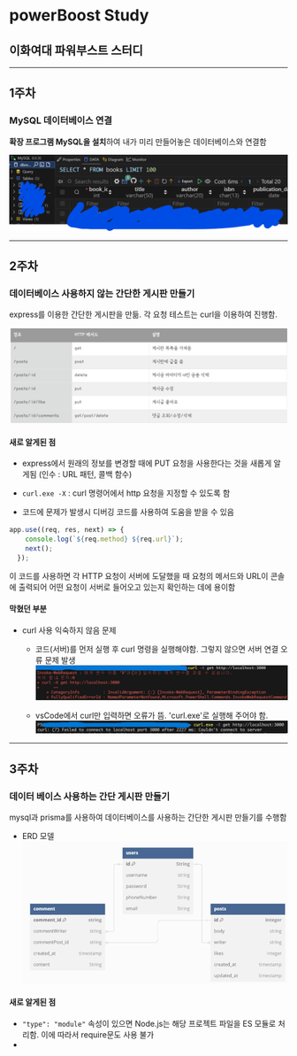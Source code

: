 # powerBoost Study
## 이화여대 파워부스트 스터디

**********

## 1주차
### MySQL 데이터베이스 연결

**확장 프로그램 MySQL을 설치**하여 내가 미리 만들어놓은 데이터베이스와 연결함

![수행한 화면](./1주차이미지.png)


**********

## 2주차
### 데이터베이스 사용하지 않는 간단한 게시판 만들기

express를 이용한 간단한 게시판을 만듦. 각 요청 테스트는 curl을 이용하여 진행함.

![필요한 기능과 구현방법](./필요기능및구현방법.png)

#### 새로 알게된 점
- express에서 원래의 정보를 변경할 때에 PUT 요청을 사용한다는 것을 새롭게 알게됨 (인수 : URL 패턴, 콜백 함수)

- `curl.exe -X` : curl 명령어에서 http 요청을 지정할 수 있도록 함

- 코드에 문제가 발생시 디버깅 코드를 사용하여 도움을 받을 수 있음
```javascript
app.use((req, res, next) => {
    console.log(`${req.method} ${req.url}`);
    next();
  });
```
이 코드를 사용하면 각 HTTP 요청이 서버에 도달했을 때 요청의 메서드와 URL이 콘솔에 출력되어 어떤 요청이 서버로 들어오고 있는지 확인하는 데에 용이함

#### 막혔던 부분
- curl 사용 익숙하지 않음 문제
    - 코드(서버)를 먼저 실행 후 curl 명령을 실행해야함. 그렇지 않으면 서버 연결 오류 문제 발생
    ![오류 화면](./curl_명령오류.png)

    - vsCode에서 curl만 입력하면 오류가 뜸. 'curl.exe'로 실행해 주어야 함.
    ![오류 화면](./curl_실행시오류.png)

**********

## 3주차
### 데이터 베이스 사용하는 간단 게시판 만들기

mysql과 prisma를 사용하여 데이터베이스를 사용하는 간단한 게시판 만들기를 수행함

- ERD 모델
  ![3주차ERD모델](./3주차_erd모델.png)

#### 새로 알게된 점 
-  `"type": "module"` 속성이 있으면 Node.js는 해당 프로젝트 파일을 ES 모듈로 처리함. 이에 따라서 require문도 사용 불가
-  
